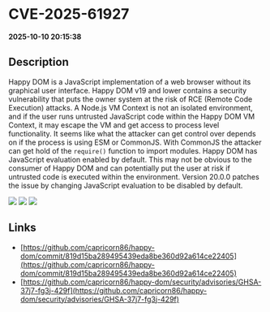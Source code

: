 # CVE-2025-61927

**2025-10-10 20:15:38**

## Description
Happy DOM is a JavaScript implementation of a web browser without its graphical user interface. Happy DOM v19 and lower contains a security vulnerability that puts the owner system at the risk of RCE (Remote Code Execution) attacks. A Node.js VM Context is not an isolated environment, and if the user runs untrusted JavaScript code within the Happy DOM VM Context, it may escape the VM and get access to process level functionality. It seems like what the attacker can get control over depends on if the process is using ESM or CommonJS. With CommonJS the attacker can get hold of the `require()` function to import modules. Happy DOM has JavaScript evaluation enabled by default. This may not be obvious to the consumer of Happy DOM and can potentially put the user at risk if untrusted code is executed within the environment. Version 20.0.0 patches the issue by changing JavaScript evaluation to be disabled by default.

![](https://img.shields.io/static/v1?label=Score&message=7.2&color=red)
![](https://img.shields.io/static/v1?label=Severity&message=HIGH&color=red)
![](https://img.shields.io/static/v1?label=CWE&message=RCE&color=green)

## Links
- [https://github.com/capricorn86/happy-dom/commit/819d15ba289495439eda8be360d92a614ce22405](https://github.com/capricorn86/happy-dom/commit/819d15ba289495439eda8be360d92a614ce22405)
- [https://github.com/capricorn86/happy-dom/security/advisories/GHSA-37j7-fg3j-429f](https://github.com/capricorn86/happy-dom/security/advisories/GHSA-37j7-fg3j-429f)
